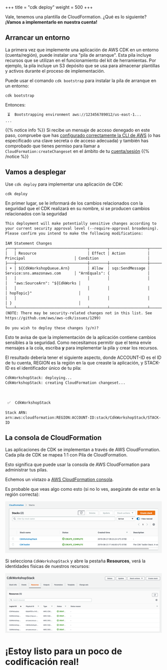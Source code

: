 +++
title = "cdk deploy"
weight = 500
+++

Vale, tenemos una plantilla de CloudFormation. ¿Qué es lo siguiente? __¡Vamos a implementarlo en nuestra cuenta!__

## Arrancar un entorno

La primera vez que implemente una aplicación de AWS CDK en un entorno (cuenta/región),
puede instalar una "pila de arranque". Esta pila incluye recursos que
se utilizan en el funcionamiento del kit de herramientas. Por ejemplo, la pila incluye un S3
depósito que se usa para almacenar plantillas y activos durante el proceso de implementación.

Puede usar el comando `cdk bootstrap` para instalar la pila de arranque en un
entorno:

```
cdk bootstrap
```

Entonces:

```
 ⏳  Bootstrapping environment aws://123456789012/us-east-1...
...
```

{{% notice info %}}
Si recibe un mensaje de acceso denegado en este paso, compruebe que
has [configurado correctamente la CLI de AWS](/15-prerequisites/200-account.html) (o has especificado una clave secreta o de acceso adecuada) y también has comprobado que tienes permiso para llamar a `CloudFormation:createChangeset` en el ámbito de tu [cuenta/sesión](https://docs.aws.amazon.com/cli/latest/userguide/cli-configure-profiles.html)
{{% /notice %}}

## Vamos a desplegar

Use `cdk deploy` para implementar una aplicación de CDK:

```
cdk deploy
```

En primer lugar, se le informará de los cambios relacionados con la seguridad que el CDK realizará en su nombre, si se producen cambios relacionados con la seguridad

```text
This deployment will make potentially sensitive changes according to your current security approval level (--require-approval broadening).
Please confirm you intend to make the following modifications:

IAM Statement Changes
┌───┬────────────────────────────────┬────────┬─────────────────┬────────────────────────────────┬────────────────────────────────┐
│   │ Resource                       │ Effect │ Action          │ Principal                      │ Condition                      │
├───┼────────────────────────────────┼────────┼─────────────────┼────────────────────────────────┼────────────────────────────────┤
│ + │ ${CdkWorkshopQueue.Arn}        │ Allow  │ sqs:SendMessage │ Service:sns.amazonaws.com      │ "ArnEquals": {                 │
│   │                                │        │                 │                                │   "aws:SourceArn": "${CdkWorks │
│   │                                │        │                 │                                │ hopTopic}"                     │
│   │                                │        │                 │                                │ }                              │
└───┴────────────────────────────────┴────────┴─────────────────┴────────────────────────────────┴────────────────────────────────┘
(NOTE: There may be security-related changes not in this list. See https://github.com/aws/aws-cdk/issues/1299)

Do you wish to deploy these changes (y/n)?
```

Esto te avisa de que la implementación de la aplicación contiene cambios sensibles a la seguridad.
Como necesitamos permitir que el tema envíe mensajes a la cola,
escriba **y** para implementar la pila y crear los recursos.

El resultado debería tener el siguiente aspecto, donde ACCOUNT-ID es el ID de tu cuenta, REGION es la región en la que creaste la aplicación,
y STACK-ID es el identificador único de tu pila:

```
CdkWorkshopStack: deploying...
CdkWorkshopStack: creating CloudFormation changeset...



 ✅  CdkWorkshopStack

Stack ARN:
arn:aws:cloudformation:REGION:ACCOUNT-ID:stack/CdkWorkshopStack/STACK-ID
```

## La consola de CloudFormation

Las aplicaciones de CDK se implementan a través de AWS CloudFormation. Cada pila de CDK se mapea 1:1 con
Pila de CloudFormation.

Esto significa que puede usar la consola de AWS CloudFormation para administrar
tus pilas.

Echemos un vistazo a [AWS CloudFormation
consola](https://console.aws.amazon.com/cloudformation/home).

Es probable que veas algo como esto (si no lo ves, asegúrate de estar en la región correcta):

![](./cfn1.png)

Si selecciona `CdkWorkshopStack` y abre la pestaña __Resources__, verá la
identidades físicas de nuestros recursos:

![](./cfn2.png)

# ¡Estoy listo para un poco de codificación real!
